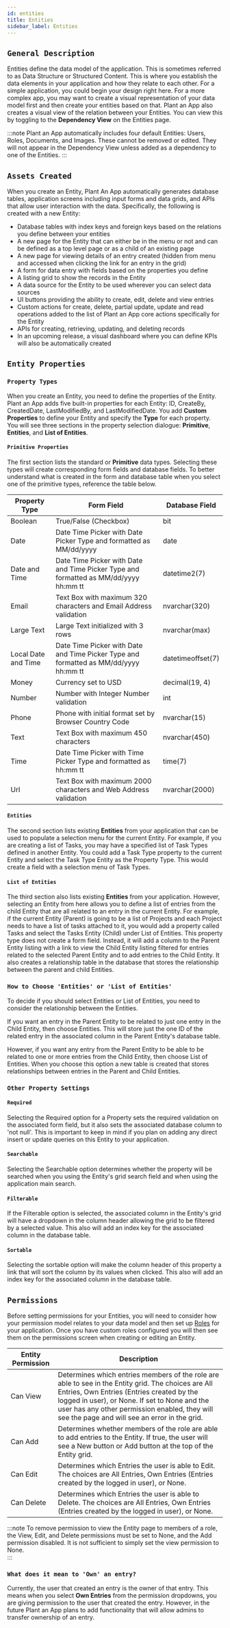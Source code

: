 ```yaml
---
id: entities
title: Entities
sidebar_label: Entities
---
```


## `General Description`

Entities define the data model of the application. This is sometimes referred to as Data Structure or Structured Content. This is where you establish the data elements in your application and how they relate to each other. For a simple application, you could begin your design right here. For a more complex app, you may want to create a visual representation of your data model first and then create your entities based on that. Plant an App also creates a visual view of the relation between your Entities. You can view this by toggling to the **Dependency View** on the Entities page.

:::note
Plant an App automatically includes four default Entities: Users, Roles, Documents, and Images. These cannot be removed or edited. They will not appear in the Dependency View unless added as a dependency to one of the Entities.
:::

## `Assets Created`

When you create an Entity, Plant An App automatically generates database tables, application screens including input forms and data grids, and APIs that allow user interaction with the data. Specifically, the following is created with a new Entity:

- Database tables with index keys and foreign keys based on the relations you define between your entities
- A new page for the Entity that can either be in the menu or not and can be defined as a top level page or as a child of an existing page
- A new page for viewing details of an entry created (hidden from menu and accessed when clicking the link for an entry in the grid)
- A form for data entry with fields based on the properties you define
- A listing grid to show the records in the Entity
- A data source for the Entity to be used wherever you can select data sources
- UI buttons providing the ability to create, edit, delete and view entries
- Custom actions for create, delete, partial update, update and read operations added to the list of Plant an App core actions specifically for the Entity
- APIs for creating, retrieving, updating, and deleting records
- In an upcoming release, a visual dashboard where you can define KPIs will also be automatically created

## `Entity Properties`

### `Property Types`

When you create an Entity, you need to define the properties of the Entity. Plant an App adds five built-in properties for each Entity: ID, CreateBy, CreatedDate, LastModifiedBy, and LastModifiedDate. You add **Custom Properties** to define your Entity and specify the **Type** for each property. You will see three sections in the property selection dialogue: **Primitive**, **Entities**, and **List of Entities**.

#### `Primitive Properties`

The first section lists the standard or **Primitive** data types. Selecting these types will create corresponding form fields and database fields. To better understand what is created in the form and database table when you select one of the primitive types, reference the table below.

| Property Type | Form Field | Database Field |
| -- | -- | -- |
| Boolean | True/False (Checkbox) | bit |
| Date | Date Time Picker with Date Picker Type and formatted as MM/dd/yyyy | date |
| Date and Time | Date Time Picker with Date and Time Picker Type and formatted as MM/dd/yyyy hh:mm tt | datetime2(7) |
| Email | Text Box with maximum 320 characters and Email Address validation | nvarchar(320) |
| Large Text | Large Text initialized with 3 rows | nvarchar(max) |
| Local Date and Time | Date Time Picker with Date and Time Picker Type and formatted as MM/dd/yyyy hh:mm tt | datetimeoffset(7) |
| Money | Currency set to USD | decimal(19, 4) |
| Number | Number with Integer Number validation | int |
| Phone | Phone with initial format set by Browser Country Code | nvarchar(15) |
| Text | Text Box with maximum 450 characters | nvarchar(450) |
| Time | Date Time Picker with Time Picker Type and formatted as hh:mm tt | time(7) |
| Url | Text Box with maximum 2000 characters and Web Address validation | nvarchar(2000) |

#### `Entities`

The second section lists existing **Entities** from your application that can be used to populate a selection menu for the current Entity. For example, if you are creating a list of Tasks, you may have a specified list of Task Types defined in another Entity. You could add a Task Type property to the current Entity and select the Task Type Entity as the Property Type. This would create a field with a selection menu of Task Types.

#### `List of Entities`

The third section also lists existing **Entities** from your application. However, selecting an Entity from here allows you to define a list of entries from the child Entity that are all related to an entry in the current Entity. For example, if the current Entity (Parent) is going to be a list of Projects and each Project needs to have a list of tasks attached to it, you would add a property called Tasks and select the Tasks Entity (Child) under List of Entities. This property type does not create a form field. Instead, it will add a column to the Parent Entity listing with a link to view the Child Entity listing filtered for entries related to the selected Parent Entity and to add entries to the Child Entity. It also creates a relationship table in the database that stores the relationship between the parent and child Entities.

### `How to Choose 'Entities' or 'List of Entities'`

To decide if you should select Entities or List of Entities, you need to consider the relationship between the Entities.

If you want an entry in the Parent Entity to be related to just one entry in the Child Entity, then choose Entities. This will store just the one ID of the related entry in the associated column in the Parent Entity's database table.

However, if you want any entry from the Parent Entity to be able to be related to one or more entries from the Child Entity, then choose List of Entities. When you choose this option a new table is created that stores relationships between entries in the Parent and Child Entities.

### `Other Property Settings`

#### `Required`

Selecting the Required option for a Property sets the required validation on the associated form field, but it also sets the associated database column to 'not null'. This is important to keep in mind if you plan on adding any direct insert or update queries on this Entity to your application.

#### `Searchable`

Selecting the Searchable option determines whether the property will be searched when you using the Entity's grid search field and when using the application main search.

#### `Filterable`

If the Filterable option is selected, the associated column in the Entity's grid will have a dropdown in the column header allowing the grid to be filtered by a selected value. This also will add an index key for the associated column in the database table.

#### `Sortable`

Selecting the sortable option will make the column header of this property a link that will sort the column by its values when clicked. This also will add an index key for the associated column in the database table.

## `Permissions`

Before setting permissions for your Entities, you will need to consider how your permission model relates to your data model and then set up [Roles](/docs/Roles) for your application. Once you have custom roles configured you will then see them on the permissions screen when creating or editing an Entity.

| Entity Permission | Description |
| -- | -- |
| Can View | Determines which entries members of the role are able to see in the Entity grid. The choices are All Entries, Own Entries (Entries created by the logged in user), or None. If set to None and the user has any other permission enabled, they will see the page and will see an error in the grid. |
| Can Add | Determines whether members of the role are able to add entries to the Entity. If true, the user will see a New button or Add button at the top of the Entity grid. |
| Can Edit | Determines which Entries the user is able to Edit. The choices are All Entries, Own Entries (Entries created by the logged in user), or None. |
| Can Delete | Determines which Entries the user is able to Delete. The choices are All Entries, Own Entries (Entries created by the logged in user), or None. |

:::note
To remove permission to view the Entity page to members of a role, the View, Edit, and Delete permissions must be set to None, and the Add permission disabled. It is not sufficient to simply set the view permission to None.  
:::

### `What does it mean to 'Own' an entry?`

Currently, the user that created an entry is the owner of that entry. This means when you select **Own Entries** from the permission dropdowns, you are giving permission to the user that created the entry. However, in the future Plant an App plans to add functionality that will allow admins to transfer ownership of an entry.

